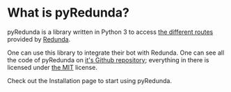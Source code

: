 # What is pyRedunda?

pyRedunda is a library written in Python 3 to access [the different routes](https://github.com/SOBotics/Redunda/blob/master/config/routes.rb) provided by [Redunda](https://redunda.sobotics.org/).

One can use this library to integrate their bot with Redunda. One can see all the code of pyRedunda on [it's Github repository](https://github.com/SOBotics/pyRedunda); everything in there is licensed under [the MIT](https://opensource.org/licenses/MIT) license.

Check out the Installation page to start using pyRedunda. 
